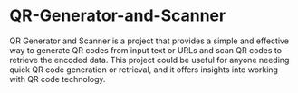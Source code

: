 # QR-Generator-and-Scanner
QR Generator and Scanner is a project that provides a simple and effective way to generate QR codes from input text or URLs and scan QR codes to retrieve the encoded data. This project could be useful for anyone needing quick QR code generation or retrieval, and it offers insights into working with QR code technology.
